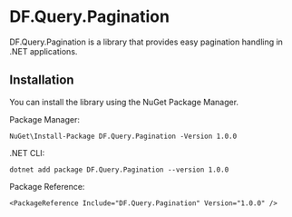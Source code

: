 # DF.Query.Pagination

DF.Query.Pagination is a library that provides easy pagination handling in .NET applications.

## Installation

You can install the library using the NuGet Package Manager. 

Package Manager:
```
NuGet\Install-Package DF.Query.Pagination -Version 1.0.0
```

.NET CLI:
```
dotnet add package DF.Query.Pagination --version 1.0.0
```

Package Reference:
```
<PackageReference Include="DF.Query.Pagination" Version="1.0.0" />
```
